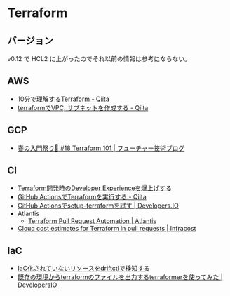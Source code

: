 # Terraform

## バージョン

v0.12 で HCL2 に上がったのでそれ以前の情報は参考にならない。

## AWS

- [10分で理解するTerraform - Qiita](https://qiita.com/Chanmoro/items/55bf0da3aaf37dc26f73)
- [terraformでVPC, サブネットを作成する - Qiita](https://qiita.com/sasshi_i/items/f4f65e18923d856be256)

## GCP

- [春の入門祭り🌸 #18 Terraform 101 | フューチャー技術ブログ](https://future-architect.github.io/articles/20200624/)

## CI

- [Terraform開発時のDeveloper Experienceを爆上げする](https://zenn.dev/honmarkhunt/articles/2f03cba1ffe966)
- [GitHub ActionsでTerraformを実行する - Qiita](https://qiita.com/keitakn/items/db2e9c68019594885ac4)
- [GitHub Actionsでsetup-terraformを試す | Developers.IO](https://dev.classmethod.jp/articles/try-github-actions-setup-terraform/)
- Atlantis
  - [Terraform Pull Request Automation | Atlantis](https://www.runatlantis.io/)
- [Cloud cost estimates for Terraform in pull requests | Infracost](https://www.infracost.io/)

## IaC

- [IaC化されていないリソースをdriftctlで検知する](https://zenn.dev/gosarami/articles/dd938001eac988e44d11)
- [既存の環境からterraformのファイルを出力するterraformerを使ってみた | DevelopersIO](https://dev.classmethod.jp/articles/terraformer-aws-check/)
